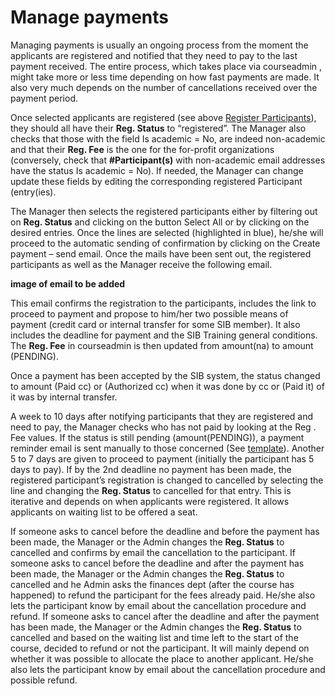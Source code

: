 # Manage payments 

Managing payments is usually an ongoing process from the moment the applicants are registered and notified that they need to pay to the last payment received. The entire process, which takes place via courseadmin , might take more or less time depending on how fast payments are made. It also very much depends on the number of cancellations received over the payment period. 

Once selected applicants are registered (see above [Register Participants](https://sib-training.gitlab.io/sib-training-cookbook/procedure/participants/register_participants/)), they should all have their **Reg. Status** to “registered”. The Manager also checks that those with the field Is academic = No, are indeed non-academic and that their **Reg. Fee** is the one for the for-profit organizations (conversely, check that **#Participant(s)** with non-academic email addresses have the status Is academic = No). If needed, the Manager can change update these fields by editing the corresponding registered Participant (entry(ies). 

The Manager then selects the registered participants either by filtering out on **Reg. Status** and clicking on the button Select All or by clicking on the desired entries. Once the lines are selected (highlighted in blue), he/she will proceed to the automatic sending of confirmation by clicking on the Create payment – send email. Once the mails have been sent out, the registered participants as well as the Manager receive the following email.   

**image of email to be added**

This email confirms the registration to the participants, includes the link to proceed to payment and propose to him/her two possible means of payment (credit card or internal transfer for some SIB member). It also includes the deadline for payment and the SIB Training general conditions.  The **Reg. Fee** in courseadmin is then updated from amount(na) to amount (PENDING). 

Once a payment has been accepted by the SIB system, the status changed to amount (Paid cc) or (Authorized cc) when it was done by cc or (Paid it) of it was by internal transfer. 

A week to 10 days after notifying participants that they are registered and need to pay, the Manager checks who has not paid by looking at the Reg . Fee values. If the status is still pending (amount(PENDING)), a payment reminder email is sent manually to those concerned (See [template](https://sibcloud-my.sharepoint.com/:w:/g/personal/patricia_palagi_sib_swiss/EdjDcM1ff2ZCpeF-Tpw41bQBOvXAQfeCAcYmfO9d8N0Ujw?e=LHbB5s)). Another 5 to 7 days are given to proceed to payment (initially the participant has 5 days to pay). If by the 2nd deadline no payment has been made, the registered participant’s registration is changed to cancelled by selecting the line and changing the **Reg. Status** to cancelled for that entry. This is iterative and depends on when applicants were registered. It allows applicants on waiting list to be offered a seat.  

If someone asks to cancel before the deadline and before the payment has been made, the Manager or the Admin changes the **Reg. Status** to cancelled and confirms by email the cancellation to the participant. 
If someone asks to cancel before the deadline and after the payment has been made, the Manager or the Admin changes the **Reg. Status** to cancelled and he Admin asks the finances dept (after the course has happened) to refund the participant for the fees already paid.  He/she also lets the participant know by email about the cancellation procedure and refund. 
If someone asks to cancel after the deadline and after the payment has been made, the Manager or the Admin changes the **Reg. Status** to cancelled and based on the waiting list and time left to the start of the course, decided to refund or not the participant. It will mainly depend on whether it was possible to allocate the place to another applicant. He/she also lets the participant know by email about the cancellation procedure and possible refund. 